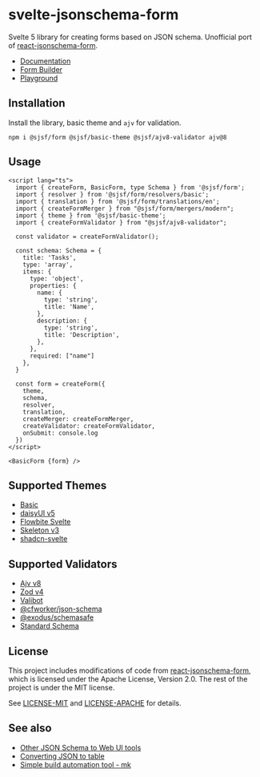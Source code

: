 # svelte-jsonschema-form

Svelte 5 library for creating forms based on JSON schema.
Unofficial port of [react-jsonschema-form](https://github.com/rjsf-team/react-jsonschema-form).

- [Documentation](https://x0k.github.io/svelte-jsonschema-form/)
- [Form Builder](https://x0k.github.io/svelte-jsonschema-form/builder)
- [Playground](https://x0k.github.io/svelte-jsonschema-form/playground2/)

## Installation

Install the library, basic theme and `ajv` for validation.

```shell
npm i @sjsf/form @sjsf/basic-theme @sjsf/ajv8-validator ajv@8
```

## Usage

```svelte
<script lang="ts">
  import { createForm, BasicForm, type Schema } from '@sjsf/form';
  import { resolver } from '@sjsf/form/resolvers/basic';
  import { translation } from '@sjsf/form/translations/en';
  import { createFormMerger } from "@sjsf/form/mergers/modern";
  import { theme } from '@sjsf/basic-theme';
  import { createFormValidator } from "@sjsf/ajv8-validator";

  const validator = createFormValidator();

  const schema: Schema = {
    title: 'Tasks',
    type: 'array',
    items: {
      type: 'object',
      properties: {
        name: {
          type: 'string',
          title: 'Name',
        },
        description: {
          type: 'string',
          title: 'Description',
        },
      },
      required: ["name"]
    },
  }

  const form = createForm({
    theme,
    schema,
    resolver,
    translation,
    createMerger: createFormMerger,
    createValidator: createFormValidator,
    onSubmit: console.log
  })
</script>

<BasicForm {form} />
```

## Supported Themes

- [Basic](https://x0k.dev/svelte-jsonschema-form/themes/basic/)
- [daisyUI v5](https://x0k.dev/svelte-jsonschema-form/themes/daisyui5/)
- [Flowbite Svelte](https://x0k.dev/svelte-jsonschema-form/themes/flowbite3/)
- [Skeleton v3](https://x0k.dev/svelte-jsonschema-form/themes/skeleton3/)
- [shadcn-svelte](https://x0k.dev/svelte-jsonschema-form/themes/shadcn4/)

## Supported Validators

- [Ajv v8](https://x0k.dev/svelte-jsonschema-form/validators/ajv/)
- [Zod v4](https://x0k.dev/svelte-jsonschema-form/validators/zod4/)
- [Valibot](https://x0k.dev/svelte-jsonschema-form/validators/valibot/)
- [@cfworker/json-schema](https://x0k.dev/svelte-jsonschema-form/validators/cfworker/)
- [@exodus/schemasafe](https://x0k.dev/svelte-jsonschema-form/validators/schemasafe/)
- [Standard Schema](https://x0k.dev/svelte-jsonschema-form/validators/standard-schema/)

## License

This project includes modifications of code from [react-jsonschema-form](https://github.com/rjsf-team/react-jsonschema-form), which is licensed under the Apache License, Version 2.0.
The rest of the project is under the MIT license.

See [LICENSE-MIT](LICENSE) and [LICENSE-APACHE](packages/form/LICENSE-APACHE) for details.

## See also

- [Other JSON Schema to Web UI tools](https://json-schema.org/tools?query=&sortBy=name&sortOrder=ascending&groupBy=toolingTypes&licenses=&languages=&drafts=&toolingTypes=schema-to-web-UI)
- [Converting JSON to table](https://github.com/x0k/json-to-table)
- [Simple build automation tool - mk](https://github.com/x0k/mk)

